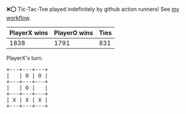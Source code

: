 :x::o: Tic-Tac-Toe played indefinitely by github action runners! See [my workflow](.github/workflows/play.yaml).

|PlayerX wins|PlayerO wins|Ties|
|-|-|-|
|1838|1791|831|

PlayerX's turn.

<pre>
+---+---+---+
|   | O | O |
+---+---+---+
|   | O |   |
+---+---+---+
| X | X | X |
+---+---+---+
</pre>